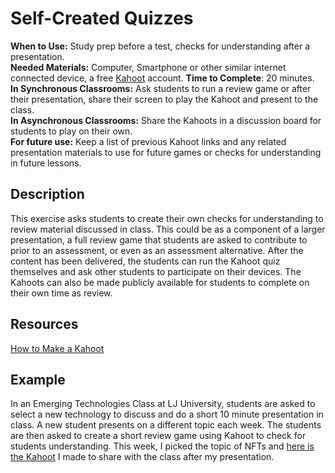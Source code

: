# Self-Created Quizzes 
**When to Use:** Study prep before a test, checks for understanding after a presentation.  
**Needed Materials:** Computer, Smartphone or other similar internet connected device, a free [Kahoot](https://kahoot.com/) account. 
**Time to Complete**: 20 minutes.    
**In Synchronous Classrooms:** Ask students to run a review game or after their presentation, share their screen to play the Kahoot and present to the class.   
**In Asynchronous Classrooms:** Share the Kahoots in a discussion board for students to play on their own.   
**For future use:** Keep a list of previous Kahoot links and any related presentation materials to use for future games or checks for understanding in future lessons.  

## Description
This exercise asks students to create their own checks for understanding to review material discussed in class. This could be as a component of a larger presentation, a full review game that students are asked to contribute to prior to an assessment, or even as an assessment alternative. After the content has been delivered, the students can run the Kahoot quiz themselves and ask other students to participate on their devices. The Kahoots can also be made publicly available for students to complete on their own time as review. 

## Resources
[How to Make a Kahoot](https://kahoot.com/blog/2021/01/28/how-to-create-kahoot-tips-teachers/)

## Example
In an Emerging Technologies Class at LJ University, students are asked to select a new technology to discuss and do a short 10 minute presentation in class. A new student presents on a different topic each week. The students are then asked to create a short review game using Kahoot to check for students understanding. This week, I picked the topic of NFTs and [here is the Kahoot](https://create.kahoot.it/share/nfts-cfu/0a35bd20-d66f-49b8-aae9-e7fe31ccb39d) I made to share with the class after my presentation. 
